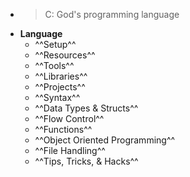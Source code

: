 -
  > C: God's programming language
- **Language**
	- ^^Setup^^
	- ^^Resources^^
	- ^^Tools^^
	- ^^Libraries^^
	- ^^Projects^^
	- ^^Syntax^^
	- ^^Data Types & Structs^^
	- ^^Flow Control^^
	- ^^Functions^^
	- ^^Object Oriented Programming^^
	- ^^File Handling^^
	- ^^Tips, Tricks, & Hacks^^